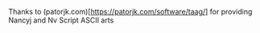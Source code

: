 Thanks to (patorjk.com)[https://patorjk.com/software/taag/] for providing Nancyj and Nv Script ASCII arts
